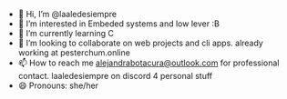 - 👋 Hi, I’m @laaledesiempre
- 👀 I’m interested in Embeded systems and low lever :B
- 🌱 I’m currently learning C
- 💞️ I’m looking to collaborate on web projects and cli apps. already working at pesterchum.online
- 📫 How to reach me alejandrabotacura@outlook.com for professional contact. laaledesiempre on discord 4 personal stuff
- 😄 Pronouns: she/her


